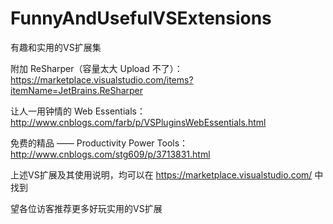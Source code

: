 # FunnyAndUsefulVSExtensions
有趣和实用的VS扩展集

附加 ReSharper（容量太大 Upload 不了）：https://marketplace.visualstudio.com/items?itemName=JetBrains.ReSharper

让人一用钟情的 Web Essentials：http://www.cnblogs.com/farb/p/VSPluginsWebEssentials.html

免费的精品 —— Productivity Power Tools：http://www.cnblogs.com/stg609/p/3713831.html

上述VS扩展及其使用说明，均可以在 https://marketplace.visualstudio.com/ 中找到

望各位访客推荐更多好玩实用的VS扩展
